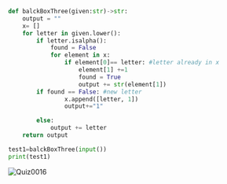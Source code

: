 ```.py
def balckBoxThree(given:str)->str:
    output = ""
    x= []
    for letter in given.lower():
        if letter.isalpha():
            found = False
            for element in x:
                if element[0]== letter: #letter already in x
                    element[1] +=1
                    found = True
                    output += str(element[1])
        if found == False: #new letter
                x.append([letter, 1])
                output+="1"

        else:
            output += letter
    return output

test1=balckBoxThree(input())
print(test1)
```
![Quiz0016](https://user-images.githubusercontent.com/111941990/194626156-8105a2ea-9fc1-475b-8ed8-bfe4c2e0b9c3.jpg)

